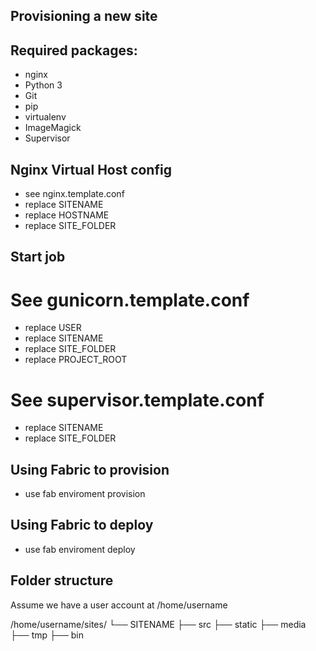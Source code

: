 Provisioning a new site
-----------------------

## Required packages:

* nginx
* Python 3
* Git
* pip
* virtualenv
* ImageMagick
* Supervisor

## Nginx Virtual Host config

* see nginx.template.conf
* replace SITENAME
* replace HOSTNAME
* replace SITE_FOLDER

## Start job

# See gunicorn.template.conf
* replace USER
* replace SITENAME
* replace SITE_FOLDER
* replace PROJECT_ROOT
# See supervisor.template.conf
* replace SITENAME
* replace SITE_FOLDER


## Using Fabric to provision
* use fab enviroment provision

## Using Fabric to deploy
* use fab enviroment deploy

## Folder structure
Assume we have a user account at /home/username

/home/username/sites/
└── SITENAME
   ├── src
   ├── static
   ├── media
   ├── tmp
   ├── bin
